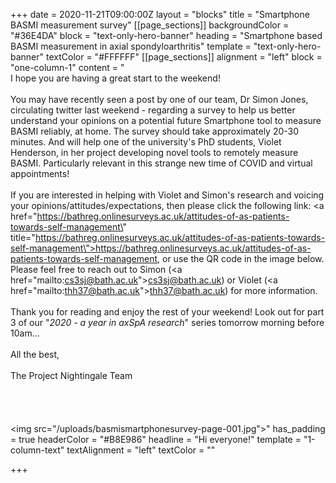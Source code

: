 +++
date = 2020-11-21T09:00:00Z
layout = "blocks"
title = "Smartphone BASMI measurement survey"
[[page_sections]]
backgroundColor = "#36E4DA"
block = "text-only-hero-banner"
heading = "Smartphone based BASMI measurement in axial spondyloarthritis"
template = "text-only-hero-banner"
textColor = "#FFFFFF"
[[page_sections]]
alignment = "left"
block = "one-column-1"
content = "<br>I hope you are having a great start to the weekend! <br><br>You may have recently seen a post by one of our team, Dr Simon Jones, circulating twitter last weekend - regarding a survey to help us better understand your opinions on a potential future Smartphone tool to measure BASMI reliably, at home. The survey should take approximately 20-30 minutes. And will help one of the university's PhD students, Violet Henderson, in her project developing novel tools to remotely measure BASMI. Particularly relevant in this strange new time of COVID and virtual appointments!<br><br>If you are interested in helping with Violet and Simon's research and voicing your opinions/attitudes/expectations, then please click the following link: <a href=\"https://bathreg.onlinesurveys.ac.uk/attitudes-of-as-patients-towards-self-management\" title=\"https://bathreg.onlinesurveys.ac.uk/attitudes-of-as-patients-towards-self-management\">https://bathreg.onlinesurveys.ac.uk/attitudes-of-as-patients-towards-self-management</a>, or use the QR code in the image below. Please feel free to reach out to Simon (<a href=\"mailto:cs3sj@bath.ac.uk\">cs3sj@bath.ac.uk</a>) or Violet (<a href=\"mailto:thh37@bath.ac.uk\">thh37@bath.ac.uk</a>) for more information.<br><br>Thank you for reading and enjoy the rest of your weekend! Look out for part 3 of our \"<em>2020 - a year in axSpA research</em>\" series tomorrow morning before 10am...<br><br>All the best,<br><br>The Project Nightingale Team<br><br><br><br><br><img src=\"/uploads/basmismartphonesurvey-page-001.jpg\">"
has_padding = true
headerColor = "#B8E986"
headline = "Hi everyone!"
template = "1-column-text"
textAlignment = "left"
textColor = ""

+++
